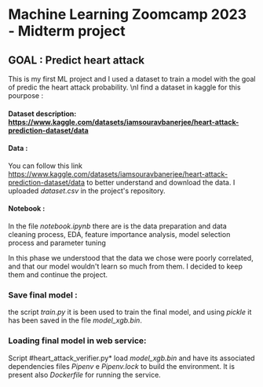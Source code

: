 # Machine Learning Zoomcamp 2023 - Midterm project 

## GOAL : Predict heart attack 

This is my first ML project and I used a dataset to train a model with the goal of predic the heart attack probability.
\nI find a dataset in kaggle for this pourpose :

#### Dataset description: https://www.kaggle.com/datasets/iamsouravbanerjee/heart-attack-prediction-dataset/data

#### Data :
You can follow this link <https://www.kaggle.com/datasets/iamsouravbanerjee/heart-attack-prediction-dataset/data> to better understand and download the data.
I uploaded *dataset.csv* in the project's repository.

#### Notebook :
In the file *notebook.ipynb* there are is the data preparation and data cleaning process, 
EDA, feature importance analysis, model selection process and parameter tuning

In this phase we understood that the data we chose were poorly correlated, and that our model wouldn't learn so much from them.
I decided to keep them and continue the project.

### Save final model :
the script *train.py* it is been used to train the final model, and using *pickle* it has been saved in the file *model_xgb.bin*.


### Loading final model in web service:
Script #heart_attack_verifier.py* load *model_xgb.bin* and have its associated dependencies files *Pipenv* e *Pipenv.lock* to build the environment.
It is present also *Dockerfile* for running the service.
